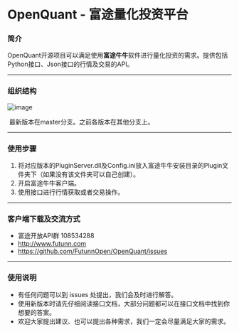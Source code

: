 # OpenQuant - 富途量化投资平台

### 简介

​	OpenQuant开源项目可以满足使用**富途牛牛**软件进行量化投资的需求。提供包括Python接口、Json接口的行情及交易的API。



---



### 组织结构

![image](https://github.com/FutunnOpen/OpenQuant/raw/master/ProfileStructure.png)

​	最新版本在master分支。之前各版本在其他分支上。

---



### 使用步骤

1. 将对应版本的PluginServer.dll及Config.ini放入富途牛牛安装目录的Plugin文件夹下（如果没有该文件夹可以自己创建）。
2. 开启富途牛牛客户端。
3. 使用接口进行行情获取或者交易操作。


---



### 客户端下载及交流方式

* 富途开放API群 108534288
* <http://www.futunn.com>
* <https://github.com/FutunnOpen/OpenQuant/issues>


---



### 使用说明

* 有任何问题可以到 issues  处提出，我们会及时进行解答。
* 使用新版本时请先仔细阅读接口文档，大部分问题都可以在接口文档中找到你想要的答案。
* 欢迎大家提出建议、也可以提出各种需求，我们一定会尽量满足大家的需求。
